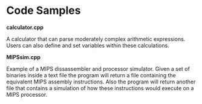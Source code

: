 <h1>Code Samples</h1>

<b>calculator.cpp</b>

A calculator that can parse moderately complex arithmetic expressions.
Users can also define and set variables within these calculations.

<b>MIPSsim.cpp</b>

Example of a MIPS dissassembler and processor simulator.
Given a set of binaries inside a text file the program will return a file containing the equivalent MIPS assembly instructions.
Also the program will return another file that contains a simulation of how these instructions would execute on a MIPS processor.
